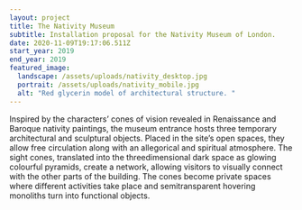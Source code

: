 ```yaml
---
layout: project
title: The Nativity Museum
subtitle: Installation proposal for the Nativity Museum of London.
date: 2020-11-09T19:17:06.511Z
start_year: 2019
end_year: 2019
featured_image:
  landscape: /assets/uploads/nativity_desktop.jpg
  portrait: /assets/uploads/nativity_mobile.jpg
  alt: "Red glycerin model of architectural structure. "
---
```

Inspired by the characters’ cones of vision revealed in Renaissance and Baroque nativity paintings, the museum entrance hosts three temporary architectural and sculptural objects. Placed in the site’s open spaces, they allow free circulation along with an allegorical and spiritual atmosphere. The sight cones, translated into the threedimensional dark space as glowing colourful pyramids, create a network, allowing visitors to visually connect with the other parts of the building. The cones become private spaces where different activities take place and semitransparent hovering monoliths turn into functional objects.
